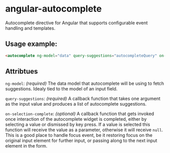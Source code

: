# angular-autocomplete
Autocomplete directive for Angular that supports configurable event handling and templates.

## Usage example:
```html
<autocomplete ng-model="data" query-suggestions="autocompleteQuery" on-selection-complete="onSelectionComplete"></autocomplete>
```

## Attribtues
`ng-model`: *(required)* The data model that autocomplete will be using to fetch suggestions. Idealy tied to the model of an input field.

`query-suggestions`: *(required)* A callback function that takes one argument as the input value and produces a list of autocomplete suggestions.

`on-selection-complete`: *(optional)* A callback function that gets invoked once interaction of the autocomplete widget is completed, either by selecting a value or dismissed by key press. If a value is selected this function will receive the value as a parameter, otherwise it will receive `null`. This is a good place to handle focus event, be it restoring focus on the original input element for further input, or passing along to the next input element in the form.
